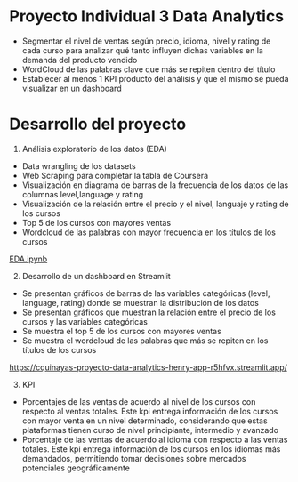 # Proyecto Individual 3 Data Analytics

* Segmentar el nivel de ventas según precio, idioma, nivel y rating de cada curso para analizar qué tanto influyen dichas variables en la demanda del producto vendido
* WordCloud de las palabras clave que más se repiten dentro del título
* Establecer al menos 1 KPI producto del análisis y que el mismo se pueda visualizar en un dashboard

# Desarrollo del proyecto
1. Análisis exploratorio de los datos (EDA)
- Data wrangling de los datasets
- Web Scraping para completar la tabla de Coursera
- Visualización en diagrama de barras de la frecuencia de los datos de las columnas level,language y rating
- Visualización de la relación entre el precio y el nivel, languaje y rating de los cursos
- Top 5 de los cursos con mayores ventas 
- Wordcloud de las palabras con mayor frecuencia en los títulos de los cursos

[EDA.ipynb](https://github.com/cquinayas/Proyecto-Data-Analytics-Henry/blob/main/EDA.ipynb)


2. Desarrollo de un dashboard en Streamlit
- Se presentan gráficos de barras de las variables categóricas (level, language, rating) donde se muestran la distribución de los datos
- Se presentan gráficos que muestran la relación entre el precio de los cursos y las variables categóricas
- Se muestra el top 5 de los cursos con mayores ventas
- Se muestra el wordcloud de las palabras que más se repiten en los títulos de los cursos 

<https://cquinayas-proyecto-data-analytics-henry-app-r5hfvx.streamlit.app/>

3. KPI
- Porcentajes de las ventas de acuerdo al nivel de los cursos con respecto al ventas totales. Este kpi entrega información de los cursos con mayor venta en un nivel determinado, considerando que estas plataformas tienen curso de nivel principiante, intermedio y avanzado
- Porcentaje de las ventas de acuerdo al idioma con respecto a las ventas totales. Este kpi entrega información de los cursos en los idiomas más demandados, permitiendo tomar decisiones sobre mercados potenciales geográficamente
